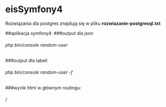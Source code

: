 # eisSymfony4
Rozwiązania dla postgres znajdują się w pliku **rozwiazanie-postgresql.txt**

##aplikacja symfony4:
###output dla json
###### php bin/console random-user
###output dla tabeli
###### php bin/console random-user -f
###wynik html w głównym routingu:
###### /

